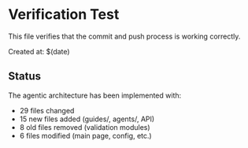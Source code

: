 # Verification Test

This file verifies that the commit and push process is working correctly.

Created at: $(date)

## Status
The agentic architecture has been implemented with:
- 29 files changed
- 15 new files added (guides/, agents/, API)
- 8 old files removed (validation modules)
- 6 files modified (main page, config, etc.)